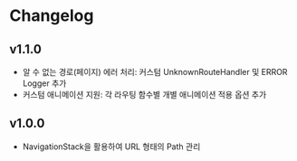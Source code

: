 # Changelog

## v1.1.0
- 알 수 없는 경로(페이지) 에러 처리: 커스텀 UnknownRouteHandler 및 ERROR Logger 추가
- 커스텀 애니메이션 지원: 각 라우팅 함수별 개별 애니메이션 적용 옵션 추가

## v1.0.0
- NavigationStack을 활용하여 URL 형태의 Path 관리
